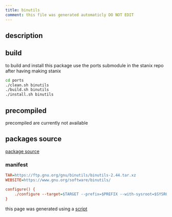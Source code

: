 ```yaml
---
title: binutils
comment: this file was generated automaticly DO NOT EDIT
---
```

## description

## build
to build and install this package use the ports submodule in the stanix repo
after having making stanix
```sh
cd ports
./clean.sh binutils
./build.sh binutils
./install.sh binutils
```

## precompiled
precompiled are currently not available

## packages source
[package source](https://github.com/tayoky/ports/tree/main/ports/binutils)  

### manifest
```ini
TAR=https://ftp.gnu.org/gnu/binutils/binutils-2.44.tar.xz
WEBSITE=https://www.gnu.org/software/binutils/

configure() {
	./configure --target=$TARGET --prefix=$PREFIX --with-sysroot=$SYSROOT --disable-nls --disable-werror
}
```

this page was generated using a [script](../../update-packages.md)
